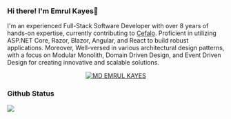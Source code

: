 ### Hi there! I'm Emrul Kayes👋

I'm an experienced Full-Stack Software Developer with over 8 years of hands-on expertise, currently contributing to [Cefalo](https://www.cefalo.com/en/). Proficient in utilizing ASP.NET Core, Razor, Blazor, Angular, and React to build robust applications. Moreover, Well-versed in various architectural design patterns, with a focus on Modular Monolith, Domain Driven Design, and Event Driven Design for creating innovative and scalable solutions. 
<div align="center">
  <a href="https://linkedin.com/in/emrulkayes2103"><img src="https://img.shields.io/badge/LinkedIn-0077B5?style=for-the-badge&logo=linkedin&logoColor=white" alt="MD EMRUL KAYES" /></a>
</div>

### Github Status
<a href="https://github.com/mdemrulkayes">
   <!-- <img src="https://github-readme-stats.vercel.app/api?username=mdemrulkayes&show_icons=true&theme=shades-of-purple&count_private=true"/> -->
  <img src="https://github-readme-stats.vercel.app/api/top-langs/?username=mdemrulkayes&theme=shades-of-purple&layout=compact"/>
</a>
